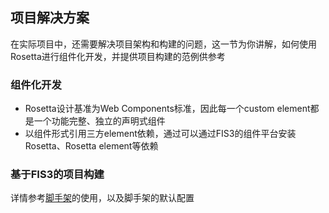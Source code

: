 ## 项目解决方案
在实际项目中，还需要解决项目架构和构建的问题，这一节为你讲解，如何使用Rosetta进行组件化开发，并提供项目构建的范例供参考

### 组件化开发
- Rosetta设计基准为Web Components标准，因此每一个custom element都是一个功能完整、独立的声明式组件
- 以组件形式引用三方element依赖，通过可以通过FIS3的组件平台安装Rosetta、Rosetta element等依赖


### 基于FIS3的项目构建
详情参考[脚手架](./beginning/scaffold.md)的使用，以及脚手架的默认配置

